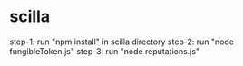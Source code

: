 # scilla
step-1: run "npm install" in scilla directory
step-2: run "node fungibleToken.js"
step-3: run "node reputations.js"
